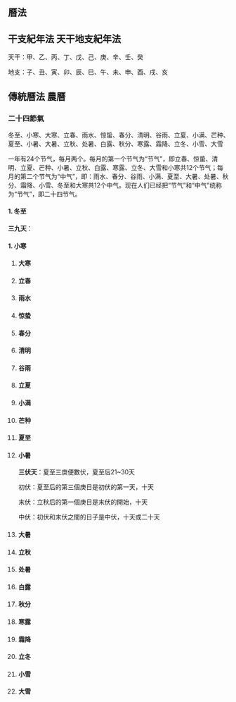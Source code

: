 ## 曆法

## 干支紀年法 天干地支紀年法

天干：甲、乙、丙、丁、戊、己、庚、辛、壬、癸

地支：子、丑、寅、卯、辰、巳、午、未、申、酉、戌、亥



## 傳統曆法 農曆

### 二十四節氣

冬至、小寒、大寒、立春、雨水、惊蛰、春分、清明、谷雨、立夏、小满、芒种、夏至、小暑、大暑、立秋、处暑、白露、秋分、寒露、霜降、立冬、小雪、大雪

一年有24个节气，每月两个。每月的第一个节气为“节气”，即立春、惊蛰、清明、立夏、芒种、小暑、立秋、白露、寒露、立冬、大雪和小寒共12个节气；每月的第二个节气为“中气”，即：雨水、春分、谷雨、小满、夏至、大暑、处暑、秋分、霜降、小雪、冬至和大寒共12个中气。现在人们已经把“节气”和“中气”统称为“节气”，即二十四节气。



#### 1. 冬至

   **三九天**：
#### 1. 小寒
1. #### 大寒

2. #### 立春

3. #### 雨水

4. #### 惊蛰

5. #### 春分

6. #### 清明

7. #### 谷雨

8. #### 立夏

9. #### 小满

10. #### 芒种

11. #### 夏至

14. #### 小暑

    **三伏天**：夏至三庚便數伏，夏至后21~30天
    
    初伏：夏至后的第三個庚日是初伏的第一天，十天
    
    末伏：立秋后的第一個庚日是末伏的開始，十天
    
    中伏：初伏和末伏之間的日子是中伏，十天或二十天
    
    
    
13. #### 大暑

14. #### 立秋

15. #### 处暑

16. #### 白露

17. #### 秋分

18. #### 寒露

19. #### 霜降

20. #### 立冬

21. #### 小雪

1. #### 大雪

